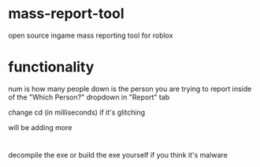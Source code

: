 # mass-report-tool
open source ingame mass reporting tool for roblox

# functionality

num is how many people down is the person you are trying to report inside of the "Which Person?" dropdown in "Report" tab

change cd (in milliseconds) if it's glitching

will be adding more

#

decompile the exe or build the exe yourself if you think it's malware
